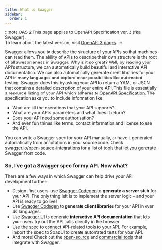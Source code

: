 ```yaml
---
title: What is Swagger
sidebar:
  order: 1
---
```


:::note
OAS **2** This page applies to OpenAPI Specification ver. 2 (fka Swagger).  
To learn about the latest version, visit [OpenAPI 3 pages](/specification/about).
:::

Swagger allows you to describe the structure of your APIs so that machines can read them. The ability of APIs to describe their own structure is the root of all awesomeness in Swagger. Why is it so great? Well, by reading your API’s structure, we can automatically build beautiful and interactive API documentation. We can also automatically generate client libraries for your API in many languages and explore other possibilities like automated testing. Swagger does this by asking your API to return a YAML or JSON that contains a detailed description of your entire API. This file is essentially a resource listing of your API which adheres to [OpenAPI Specification](https://github.com/OAI/OpenAPI-Specification/blob/master/versions/2.0.md). The specification asks you to include information like:

- What are all the operations that your API supports?
- What are your API’s parameters and what does it return?
- Does your API need some authorization?
- And even fun things like terms, contact information and license to use the API.

You can write a Swagger spec for your API manually, or have it generated automatically from annotations in your source code. Check [swagger.io/open-source-integrations](https://swagger.io/open-source-integrations/) for a list of tools that let you generate Swagger from code.

### So, I’ve got a Swagger spec for my API. Now what?

There are a few ways in which Swagger can help drive your API development further:

- Design-first users: use [Swagger Codegen](https://swagger.io/swagger-codegen/) to **generate a server stub** for your API. The only thing left is to implement the server logic – and your API is ready to go live!
- Use [Swagger Codegen](https://swagger.io/swagger-codegen/) to **generate client libraries** for your API in over 40 languages.
- Use [Swagger UI](https://swagger.io/swagger-ui/) to generate **interactive API documentation** that lets your users try out the API calls directly in the browser.
- Use the spec to connect API-related tools to your API. For example, import the spec to [SoapUI](https://soapui.org/) to create automated tests for your API.
- And more! Check out the [open-source](https://swagger.io/open-source-integrations/) and [commercial tools](https://swagger.io/commercial-tools/) that integrate with Swagger.
